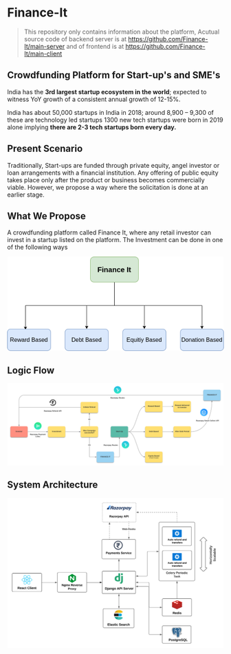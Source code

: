 # Finance-It

> This repository only contains information about the platform, Acutual source code of backend server is at https://github.com/Finance-It/main-server and of frontend is at https://github.com/Finance-It/main-client

## Crowdfunding Platform for Start-up's and SME's

India has the **3rd largest startup ecosystem in the world**; expected to witness YoY growth of a consistent annual growth of 12-15%.

India has about 50,000 startups in India in 2018; around 8,900 – 9,300 of these are technology led startups 1300 new tech startups were born in 2019 alone implying **there are 2-3 tech startups born every day.**

## Present Scenario

Traditionally, Start-ups are funded through private equity, angel investor or loan arrangements with a financial institution. Any offering of public equity takes place only after the product or business becomes commercially viable. However, we propose a way where the solicitation is done at an earlier stage.

## What We Propose

A crowdfunding platform called Finance It, where any retail investor can invest in a startup listed on the platform.
The Investment can be done in one of the following ways

<p align="center">
  <img src="assets/types.png">
</p>

## Logic Flow

<p align="center">
  <img src="assets/logic-flow.png">
</p>

## System Architecture


<p align="center">
  <img src="assets/arch.png">
</p>
